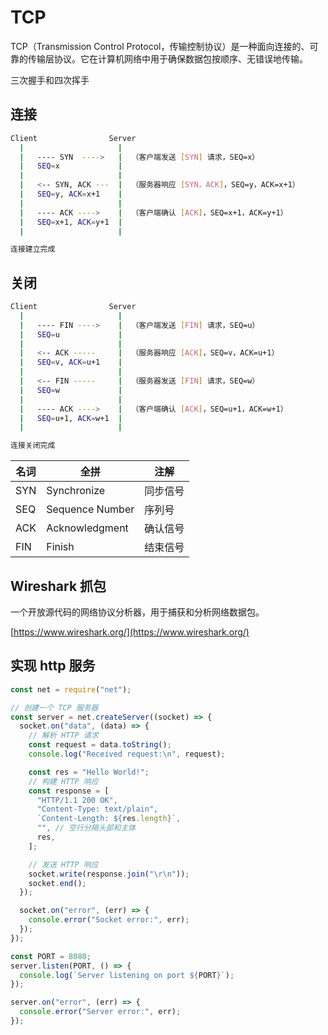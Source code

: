 # TCP

TCP（Transmission Control Protocol，传输控制协议）是一种面向连接的、可靠的传输层协议。它在计算机网络中用于确保数据包按顺序、无错误地传输。

三次握手和四次挥手

## 连接

```bash
Client                Server
  |                     |
  |   ---- SYN  ---->   |  （客户端发送 [SYN] 请求，SEQ=x）
  |   SEQ=x             |
  |                     |
  |   <-- SYN, ACK ---  |  （服务器响应 [SYN，ACK]，SEQ=y，ACK=x+1）
  |   SEQ=y, ACK=x+1    |
  |                     |
  |   ---- ACK ---->    |  （客户端确认 [ACK]，SEQ=x+1，ACK=y+1）
  |   SEQ=x+1, ACK=y+1  |
  |                     |

连接建立完成
```

## 关闭

```bash
Client                Server
  |                     |
  |   ---- FIN ---->    |  （客户端发送 [FIN] 请求，SEQ=u）
  |   SEQ=u             |
  |                     |
  |   <-- ACK -----     |  （服务器响应 [ACK]，SEQ=v，ACK=u+1）
  |   SEQ=v, ACK=u+1    |
  |                     |
  |   <-- FIN -----     |  （服务器发送 [FIN] 请求，SEQ=w）
  |   SEQ=w             |
  |                     |
  |   ---- ACK ---->    |  （客户端确认 [ACK]，SEQ=u+1，ACK=w+1）
  |   SEQ=u+1, ACK=w+1  |
  |                     |

连接关闭完成
```

| 名词 | 全拼            | 注解     |
| ---- | --------------- | -------- |
| SYN  | Synchronize     | 同步信号 |
| SEQ  | Sequence Number | 序列号   |
| ACK  | Acknowledgment  | 确认信号 |
| FIN  | Finish          | 结束信号 |

## Wireshark 抓包

一个开放源代码的网络协议分析器，用于捕获和分析网络数据包。

[https://www.wireshark.org/](https://www.wireshark.org/)

## 实现 http 服务

```js
const net = require("net");

// 创建一个 TCP 服务器
const server = net.createServer((socket) => {
  socket.on("data", (data) => {
    // 解析 HTTP 请求
    const request = data.toString();
    console.log("Received request:\n", request);

    const res = "Hello World!";
    // 构建 HTTP 响应
    const response = [
      "HTTP/1.1 200 OK",
      "Content-Type: text/plain",
      `Content-Length: ${res.length}`,
      "", // 空行分隔头部和主体
      res,
    ];

    // 发送 HTTP 响应
    socket.write(response.join("\r\n"));
    socket.end();
  });

  socket.on("error", (err) => {
    console.error("Socket error:", err);
  });
});

const PORT = 8080;
server.listen(PORT, () => {
  console.log(`Server listening on port ${PORT}`);
});

server.on("error", (err) => {
  console.error("Server error:", err);
});
```
